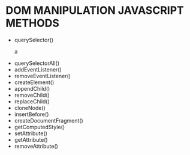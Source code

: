 <h1>DOM MANIPULATION JAVASCRIPT METHODS</h1>
<ul>
    <li>querySelector()</li>
    <p>a</p>
    <li>querySelectorAll()</li>
    <li>addEventListener()</li>
    <li>removeEventListener()</li>
    <li>createElement()</li>
    <li>appendChild()</li>
    <li>removeChild()</li>
    <li>replaceChild()</li>
    <li>cloneNode()</li>
    <li>insertBefore()</li>
    <li>createDocumentFragment()</li>
    <li>getComputedStyle()</li>
    <li>setAttribute()</li>
    <li>getAttribute()</li>
    <li>removeAttribute()</li>
</ul>